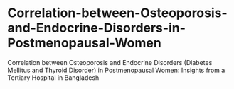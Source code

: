 # Correlation-between-Osteoporosis-and-Endocrine-Disorders-in-Postmenopausal-Women
Correlation between Osteoporosis and Endocrine Disorders (Diabetes Mellitus and Thyroid Disorder) in Postmenopausal Women: Insights from a Tertiary Hospital in Bangladesh
